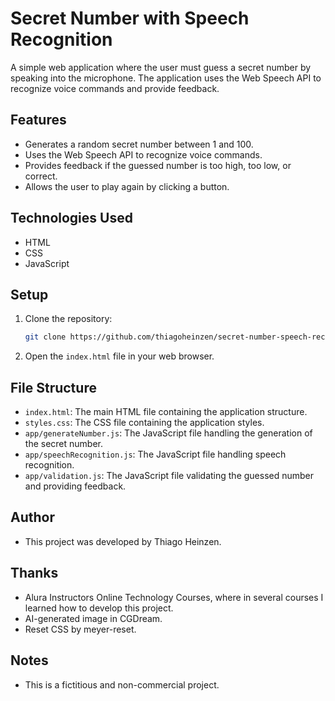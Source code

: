 # Secret Number with Speech Recognition

A simple web application where the user must guess a secret number by speaking into the microphone. The application uses the Web Speech API to recognize voice commands and provide feedback.

## Features

- Generates a random secret number between 1 and 100.
- Uses the Web Speech API to recognize voice commands.
- Provides feedback if the guessed number is too high, too low, or correct.
- Allows the user to play again by clicking a button.

## Technologies Used

- HTML
- CSS
- JavaScript

## Setup

1. Clone the repository:

    ```sh
    git clone https://github.com/thiagoheinzen/secret-number-speech-recognition.git
    ```

2. Open the `index.html` file in your web browser.

## File Structure

- `index.html`: The main HTML file containing the application structure.
- `styles.css`: The CSS file containing the application styles.
- `app/generateNumber.js`: The JavaScript file handling the generation of the secret number.
- `app/speechRecognition.js`: The JavaScript file handling speech recognition.
- `app/validation.js`: The JavaScript file validating the guessed number and providing feedback.

## Author

- This project was developed by Thiago Heinzen.

## Thanks

- Alura Instructors Online Technology Courses, where in several courses I learned how to develop this project.
- AI-generated image in CGDream.
- Reset CSS by meyer-reset.

## Notes

- This is a fictitious and non-commercial project.
